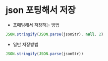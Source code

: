 # json 포팅해서 저장

- 포매팅해서 저장하는 방법

```jsx
JSON.stringify(JSON.parse(jsonStr), null, 2)
```

- 일반 저장방법

```jsx
JSON.stringify(JSON.parse(jsonStr))
```